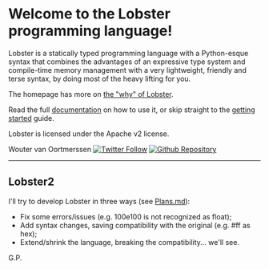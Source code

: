 Welcome to the Lobster programming language!
============================================


Lobster is a statically typed programming language with a Python-esque
syntax that combines the advantages of an expressive type system and
compile-time memory management with a very lightweight, friendly and
terse syntax, by doing most of the heavy lifting for you.

The homepage has more on [the "why" of Lobster](http://strlen.com/lobster/).

Read the full
[documentation](http://aardappel.github.io/lobster/README_FIRST.html)
on how to use it, or skip straight to the
[getting started](http://aardappel.github.io/lobster/getting_started.html) guide.


Lobster is licensed under the Apache v2 license.

Wouter van Oortmerssen
[![Twitter Follow](https://img.shields.io/twitter/follow/wvo.svg?style=social)](https://twitter.com/wvo)
[![Github Repository](https://img.shields.io/github/stars/aardappel/lobster?style=social)](https://github.com/aardappel/lobster/)

---

## Lobster2

I'll try to develop Lobster in three ways (see [Plans.md](Plans.md)):

* Fix some errors/issues (e.g. 100e100 is not recognized as float);
* Add syntax changes, saving compatibility with the original (e.g. #ff as hex);
* Extend/shrink the language, breaking the compatibility... we'll see.

G.P.

<!--
https://docs.github.com/en/get-started/writing-on-github/getting-started-with-writing-and-formatting-on-github/basic-writing-and-formatting-syntax

in C:\Dev\mine\lobster2:
main sln: dev\lobster\lobster.sln
compiled sln: dev\compiled_lobster\compiled_lobster\compiled_lobster.sln
compiled src: dev\compiled_lobster\src\compiled_lobster.cpp
compiled to: dev\compiled_lobster\compiled_lobster\x64\Release\compiled_lobster.exe
-->
